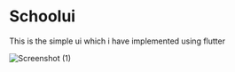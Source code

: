 # Schoolui
This is the simple ui which i have implemented using flutter

![Screenshot (1)](https://user-images.githubusercontent.com/68461661/147543025-bea5a747-0a5d-42da-b2fe-9f378fdd1529.png)
